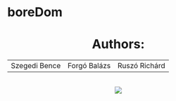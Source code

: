 # boreDom

<div align="center">
<h1>Authors:</h1>
<table>
  <tr>
    <td>Szegedi Bence</td>
    <td>Forgó Balázs</td>
    <td>Ruszó Richárd</td>
  </tr>
</table>
<br>
<img src="[https://imgur.com/a/5IvqEYS](https://imgur.com/xh8SjZj)https://imgur.com/xh8SjZj">
</div>
